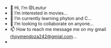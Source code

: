 - 👋 Hi, I’m @Leutur
- 👀 I’m interested in movies...
- 🌱 I’m currently learning phyton and C...
- 💞️ I’m looking to collaborate on anyone...
- 📫 How to reach me message me on my gmail rhoymendoza242@gmial.com...
-
<!---
Leutur/Leutur is a ✨ special ✨ repository because its `README.md` (this file) appears on your GitHub profile.
You can click the Preview link to take a look at your changes.
--->
